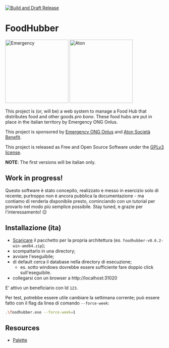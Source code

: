 [![Build and Draft Release](https://github.com/proofrock/foodhubber/actions/workflows/main.yml/badge.svg)](https://github.com/proofrock/foodhubber/actions/workflows/main.yml)

# FoodHubber

<img src="https://eventi.emergency.it/wp-content/uploads/cropped-favicon.png" alt="Emergency" width="200"/>
<img src="https://media.licdn.com/dms/image/C4E0BAQFhNBC2FoSLqw/company-logo_200_200/0/1643361232408/aton_spa_logo?e=2147483647&v=beta&t=Z64YPuG9Az_o9LnDX68tmqzAJ_KHMREjg04uk7UjpFY" alt="Aton" width="200"/>

This project is (or, will be) a web system to manage a Food Hub that distributes food and other goods _pro bono_. These food hubs are put in place in the italian territory by Emergency ONG Onlus.

This project is sponsored by [Emergency ONG Onlus](https://emergency.it) and [Aton Società Benefit](https://www.aton.com).


This project is released as Free and Open Source Software under the [GPLv3 license](https://www.gnu.org/licenses/quick-guide-gplv3.it.html).

**NOTE**: The first versions will be italian only.

## Work in progress!

Questo software è stato concepito, realizzato e messo in esercizio solo di recente; purtroppo non è ancora pubblica la documentazione - ma contiamo di renderla disponibile presto, cominciando con un tutorial per provarlo nel modo più semplice possibile. Stay tuned, e grazie per l'interessamento! 😉

## Installazione (ita)

- [Scaricare](https://github.com/proofrock/foodhubber/releases) il pacchetto per la propria architettura (es. `foodhubber-v0.6.2-win-amd64.zip`);
- scompattarlo in una directory;
- avviare l'eseguibile;
- di default cerca il database nella directory di esecuzione;
  - es. sotto windows dovrebbe essere sufficiente fare doppio click sull'eseguibile.
- collegarsi con un browser a http://localhost:31020

E' attivo un beneficiario con Id `123`.

Per test, potrebbe essere utile cambiare la settimana corrente; può essere fatto con il flag da linea di comando `--force-week`:

```bash
.\foodhubber.exe --force-week=1
```

## Resources

- [Palette](https://kdesign.co/blog/pastel-color-palette-examples/)
